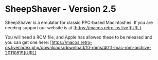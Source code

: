 # SheepShaver - Version 2.5


SheepShaver is a emulator for classic PPC-based Macintoshes. If you are needing support our website is at [https://macos.retro-os.live](URL).

You will need a ROM file, and Apple has allowed these to be released and you can get one here: [https://macos.retro-os.live/index.php/downloads/download/10-roms/4011-mac-rom-archive-20110819](URL)
